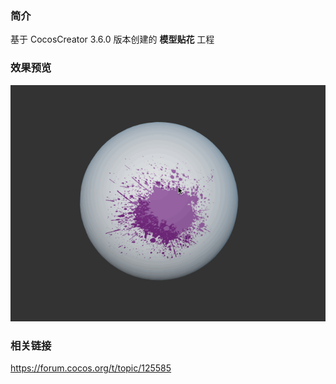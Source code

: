 ### 简介
基于 CocosCreator 3.6.0 版本创建的 **模型贴花** 工程

### 效果预览
![image](../../../gif/202206/2022061401.gif)

### 相关链接
https://forum.cocos.org/t/topic/125585